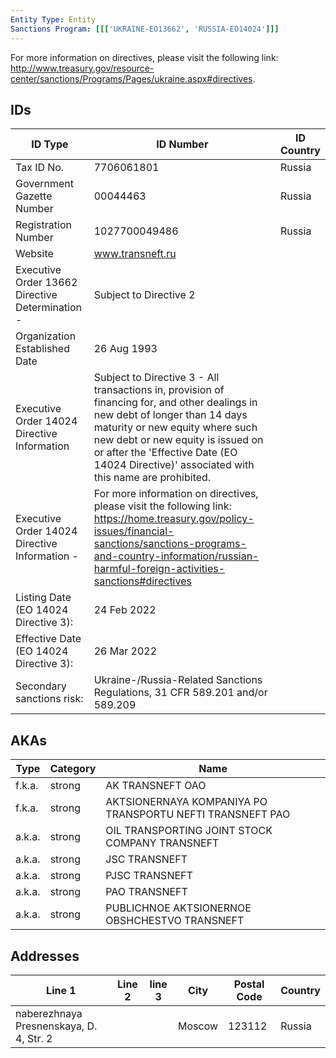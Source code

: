 ```yaml
---
Entity Type: Entity
Sanctions Program: [[['UKRAINE-EO13662', 'RUSSIA-EO14024']]]
---
```

For more information on directives, please visit the following link: http://www.treasury.gov/resource-center/sanctions/Programs/Pages/ukraine.aspx#directives.

## IDs
| ID Type | ID Number | ID Country |
|---------|-----------|------------|
| Tax ID No. | 7706061801 | Russia |
| Government Gazette Number | 00044463 | Russia |
| Registration Number | 1027700049486 | Russia |
| Website | www.transneft.ru |  |
| Executive Order 13662 Directive Determination - | Subject to Directive 2 |  |
| Organization Established Date | 26 Aug 1993 |  |
| Executive Order 14024 Directive Information | Subject to Directive 3 - All transactions in, provision of financing for, and other dealings in new debt of longer than 14 days maturity or new equity where such new debt or new equity is issued on or after the 'Effective Date (EO 14024 Directive)' associated with this name are prohibited. |  |
| Executive Order 14024 Directive Information - | For more information on directives, please visit the following link: https://home.treasury.gov/policy-issues/financial-sanctions/sanctions-programs-and-country-information/russian-harmful-foreign-activities-sanctions#directives |  |
| Listing Date (EO 14024 Directive 3): | 24 Feb 2022 |  |
| Effective Date (EO 14024 Directive 3): | 26 Mar 2022 |  |
| Secondary sanctions risk: | Ukraine-/Russia-Related Sanctions Regulations, 31 CFR 589.201 and/or 589.209 |  |


## AKAs
| Type | Category | Name      | 
|------|----------|-----------|
| f.k.a. | strong | AK TRANSNEFT OAO |
| f.k.a. | strong | AKTSIONERNAYA KOMPANIYA PO TRANSPORTU NEFTI TRANSNEFT PAO |
| a.k.a. | strong | OIL TRANSPORTING JOINT STOCK COMPANY TRANSNEFT |
| a.k.a. | strong | JSC TRANSNEFT |
| a.k.a. | strong | PJSC TRANSNEFT |
| a.k.a. | strong | PAO TRANSNEFT |
| a.k.a. | strong | PUBLICHNOE AKTSIONERNOE OBSHCHESTVO TRANSNEFT |


## Addresses
| Line 1 | Line 2 | line 3 | City | Postal Code| Country | 
|--------|--------|--------|------|------------|---------|
| naberezhnaya Presnenskaya, D. 4, Str. 2 |  |  | Moscow | 123112 | Russia |

